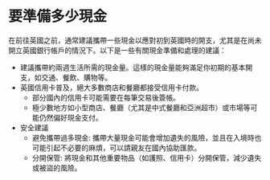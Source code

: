 # 要準備多少現金


在前往英國之前，通常建議攜帶一些現金以應對初到英國時的開支，尤其是在尚未開立英國銀行帳戶的情況下。以下是一些有關現金準備和處理的建議：

* 建議攜帶約兩週生活所需的現金量。這樣的現金量能夠滿足你初期的基本開支，如交通、餐飲、購物等。
* 英國信用卡普及，絕大多數商店和餐廳都接受信用卡付款。
    * 部分國內的信用卡可能需要在每筆交易後簽帳。
    * 極少數地方如小型商店、餐廳（尤其是中式餐廳和亞洲超市）或市場等可能仍然偏好現金支付。
* 安全建議
   * 避免攜帶過多現金: 攜帶大量現金可能會增加遺失的風險，並且在入境時也可能引起不必要的麻煩，可以請親友在國內協助匯款。
   * 分開保管: 將現金和其他重要物品（如護照、信用卡）分開保管，減少遺失或被盜的風險。
